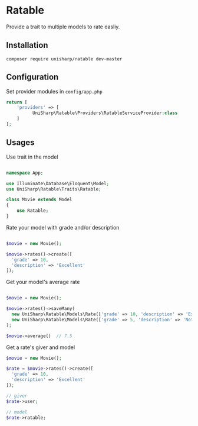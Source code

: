 # Ratable

Provide a trait to multiple models to rate easliy.

## Installation

```
composer require unisharp/ratable dev-master
```

## Configuration

Set provider modules in `config/app.php`

```php
return [
    'providers' => [
          UniSharp\Ratable\Providers\RatableServiceProvider:class
    ]
];
```

## Usages

Use trait in the model

```php

namespace App;

use Illuminate\Database\Eloquent\Model;
use UniSharp\Ratable\Traits\Ratable;

class Movie extends Model
{
    use Ratable;
}
```

Rate your model with grade and/or description

```php

$movie = new Movie();

$movie->rates()->create([
  'grade' => 10,
  'description' => 'Excellent'
]);

```

Get your model's average rate

```php

$movie = new Movie();

$movie->rates()->saveMany(
  new UniSharp\Ratable\Models\Rate(['grade' => 10, 'description' => 'Excellent'],
  new UniSharp\Ratable\Models\Rate(['grade' => 5, 'description' => 'Not Bad']
);

$movie->average()  // 7.5

```

Get a rate's giver and model

```php
$movie = new Movie();

$rate = $movie->rates()->create([
  'grade' => 10,
  'description' => 'Excellent'
]);

// giver
$rate->user;

// model
$rate->ratable;
```



